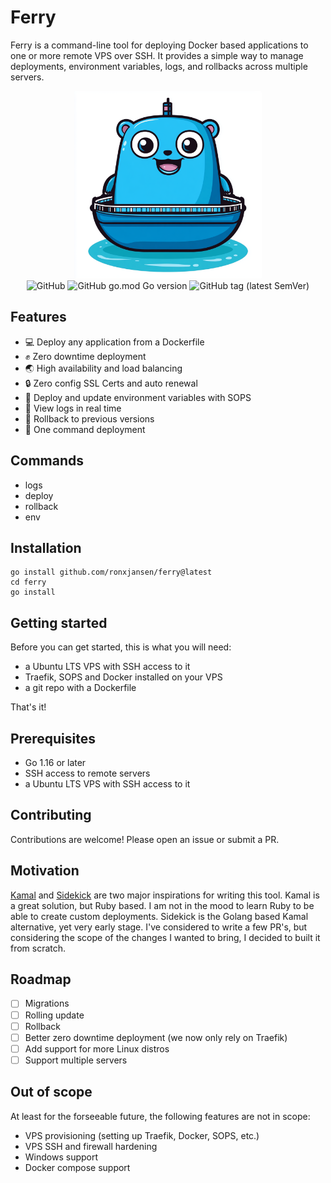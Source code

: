 # Ferry

Ferry is a command-line tool for deploying Docker based applications to one or more remote VPS over SSH. It provides a simple way to manage deployments, environment variables, logs, and rollbacks across multiple servers.

<div align="center">
  <img src="./assets/gopher.png" alt="Golang gopher on a Ferry" width="300">
  <br>
  <img src="https://img.shields.io/github/license/ronxjansen/ferry" alt="GitHub">
  <img src="https://img.shields.io/github/go-mod/go-version/ronxjansen/ferry" alt="GitHub go.mod Go version">
  <img src="https://img.shields.io/github/v/tag/ronxjansen/ferry" alt="GitHub tag (latest SemVer)">
</div>

## Features

- 💻 Deploy any application from a Dockerfile
- ✊ Zero downtime deployment
- 🌏 High availability and load balancing
- 🔒 Zero config SSL Certs and auto renewal
- 🔑 Deploy and update environment variables with SOPS
- 📄 View logs in real time
- 🔄 Rollback to previous versions
- 🚀 One command deployment

## Commands

- logs
- deploy
- rollback
- env

## Installation

```
go install github.com/ronxjansen/ferry@latest
cd ferry
go install
```

## Getting started

Before you can get started, this is what you will need: 

- a Ubuntu LTS VPS with SSH access to it
- Traefik, SOPS and Docker installed on your VPS 
- a git repo with a Dockerfile

That's it!

## Prerequisites

- Go 1.16 or later 
- SSH access to remote servers
- a Ubuntu LTS VPS with SSH access to it

## Contributing

Contributions are welcome! Please open an issue or submit a PR.

## Motivation

[Kamal](https://github.com/basecamp/kamal) and [Sidekick](https://github.com/MightyMoud/sidekick) are two major inspirations for writing this tool. Kamal is a great solution, but Ruby based. I am not in the mood to learn Ruby to be able to create custom deployments. Sidekick is the Golang based Kamal alternative, yet very early stage. I've considered to write a few PR's, but considering the scope of the changes I wanted to bring, I decided to built it from scratch.

## Roadmap

- [ ] Migrations
- [ ] Rolling update
- [ ] Rollback
- [ ] Better zero downtime deployment (we now only rely on Traefik)
- [ ] Add support for more Linux distros
- [ ] Support multiple servers

## Out of scope

At least for the forseeable future, the following features are not in scope:

- VPS provisioning (setting up Traefik, Docker, SOPS, etc.)
- VPS SSH and firewall hardening
- Windows support
- Docker compose support